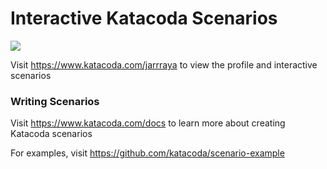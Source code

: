 # Interactive Katacoda Scenarios

[![](http://shields.katacoda.com/katacoda/jarrraya/count.svg)](https://www.katacoda.com/jarrraya "Get your profile on Katacoda.com")

Visit https://www.katacoda.com/jarrraya to view the profile and interactive scenarios

### Writing Scenarios
Visit https://www.katacoda.com/docs to learn more about creating Katacoda scenarios

For examples, visit https://github.com/katacoda/scenario-example
